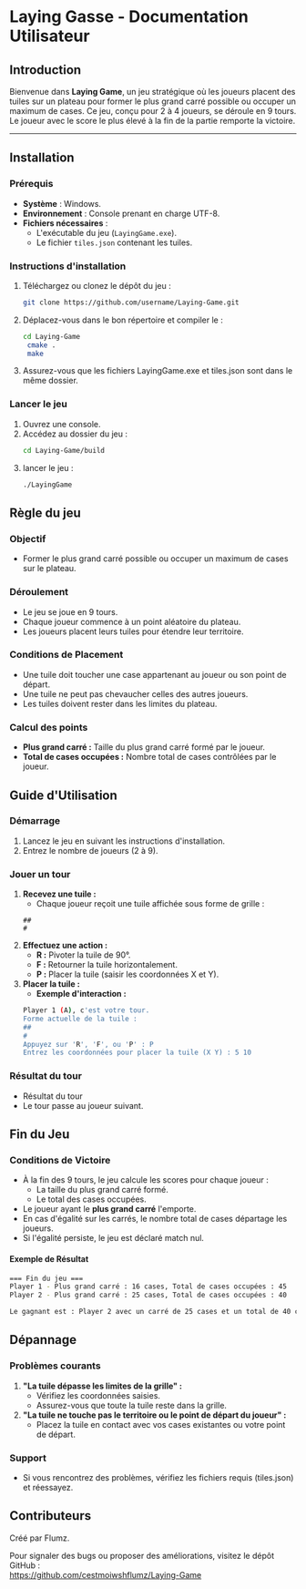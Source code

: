 # **Laying Gasse - Documentation Utilisateur**

## **Introduction**

Bienvenue dans **Laying Game**, un jeu stratégique où les joueurs placent des tuiles sur un plateau pour former le plus grand carré possible ou occuper un maximum de cases. Ce jeu, conçu pour 2 à 4 joueurs, se déroule en 9 tours. Le joueur avec le score le plus élevé à la fin de la partie remporte la victoire.

---

## **Installation**

### **Prérequis**
- **Système** : Windows.
- **Environnement** : Console prenant en charge UTF-8.
- **Fichiers nécessaires** :
    - L'exécutable du jeu (`LayingGame.exe`).
    - Le fichier `tiles.json` contenant les tuiles.

### **Instructions d'installation**
1. Téléchargez ou clonez le dépôt du jeu :
   ```bash
   git clone https://github.com/username/Laying-Game.git
   ```
2. Déplacez-vous dans le bon répertoire et compiler le :
   ```bash
   cd Laying-Game
    cmake .
    make
   ```
3. Assurez-vous que les fichiers LayingGame.exe et tiles.json sont dans le même dossier.

### Lancer le jeu
1. Ouvrez une console.
2. Accédez au dossier du jeu :
    ```bash
    cd Laying-Game/build
    ```
3. lancer le jeu :
    ```bash
    ./LayingGame
    ```
## Règle du jeu
### Objectif

- Former le plus grand carré possible ou occuper un maximum de cases sur le plateau.
### Déroulement
- Le jeu se joue en 9 tours.
- Chaque joueur commence à un point aléatoire du plateau.
- Les joueurs placent leurs tuiles pour étendre leur territoire.
### Conditions de Placement
-  Une tuile doit toucher une case appartenant au joueur ou son point de départ.
- Une tuile ne peut pas chevaucher celles des autres joueurs.
- Les tuiles doivent rester dans les limites du plateau.
### Calcul des points
- <b>Plus grand carré :</b> Taille du plus grand carré formé par le joueur.
- <b>Total de cases occupées :</b> Nombre total de cases contrôlées par le joueur.

## Guide d'Utilisation

### Démarrage
1. Lancez le jeu en suivant les instructions d'installation. 
2. Entrez le nombre de joueurs (2 à 9).

### Jouer un tour
1. <b>Recevez une tuile :</b>
   - Chaque joueur reçoit une tuile affichée sous forme de grille :
    ```shell
    ##
    #
   ```
2. <b>Effectuez une action :</b>
   - <b>R :</b> Pivoter la tuile de 90°.
   - <b>F :</b> Retourner la tuile horizontalement.
   - <b>P :</b> Placer la tuile (saisir les coordonnées X et Y).
3. <b>Placer la tuile :</b>
   - <b>Exemple d'interaction :</b>
   ```bash
   Player 1 (A), c'est votre tour.
   Forme actuelle de la tuile :
   ##
   #
   Appuyez sur 'R', 'F', ou 'P' : P
   Entrez les coordonnées pour placer la tuile (X Y) : 5 10
   ```
### Résultat du tour
- Résultat du tour
- Le tour passe au joueur suivant.
## Fin du Jeu
### Conditions de Victoire

- À la fin des 9 tours, le jeu calcule les scores pour chaque joueur :
  - La taille du plus grand carré formé.
  - Le total des cases occupées.
- Le joueur ayant le <b>plus grand carré</b> l'emporte.
- En cas d'égalité sur les carrés, le nombre total de cases départage les joueurs.
- Si l'égalité persiste, le jeu est déclaré match nul.
#### Exemple de Résultat
```bash
=== Fin du jeu ===
Player 1 - Plus grand carré : 16 cases, Total de cases occupées : 45
Player 2 - Plus grand carré : 25 cases, Total de cases occupées : 40

Le gagnant est : Player 2 avec un carré de 25 cases et un total de 40 cases !
```

## Dépannage
### Problèmes courants
1. <b>"La tuile dépasse les limites de la grille" :</b>
   - Vérifiez les coordonnées saisies.
   - Assurez-vous que toute la tuile reste dans la grille.
2. <b>"La tuile ne touche pas le territoire ou le point de départ du joueur" :</b>
    - Placez la tuile en contact avec vos cases existantes ou votre point de départ.
### Support
- Si vous rencontrez des problèmes, vérifiez les fichiers requis (tiles.json) et réessayez.

## Contributeurs
Créé par Flumz. 

Pour signaler des bugs ou proposer des améliorations, visitez le dépôt GitHub : \
https://github.com/cestmoiwshflumz/Laying-Game









